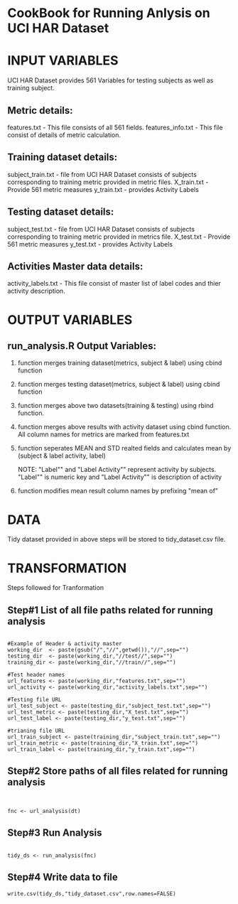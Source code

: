 CookBook for Running Anlysis on UCI HAR Dataset
========================================================

INPUT VARIABLES
========================================================

UCI HAR Dataset provides 561 Variables for testing subjects as well as training subject. 

Metric details:
---------------
features.txt - This file consists of all 561 fields.
features_info.txt - This file consist of details of metric calculation.


Training dataset details:
-------------------------

subject_train.txt - file from UCI HAR Dataset consists of subjects corresponding to training metric provided in metric files.
X_train.txt - Provide 561 metric measures
y_train.txt - provides Activity Labels


Testing dataset details:
------------------------

subject_test.txt - file from UCI HAR Dataset consists of subjects corresponding to training
metric provided in metrics file.
X_test.txt - Provide 561 metric measures
y_test.txt - provides Activity Labels


Activities Master data details:
-------------------------------

activity_labels.txt - This file consist of master list of label codes and thier activity description.

OUTPUT VARIABLES
========================================================

run_analysis.R Output Variables:
------------------------------

1. function merges training dataset(metrics, subject & label) using cbind function

2. function merges testing dataset(metrics, subject & label) using cbind function

3. function merges above two datasets(training & testing) using rbind function.

4. function merges above results with activity dataset using cbind function. All column names
for metrics are marked from features.txt

5. function seperates MEAN and STD realted fields and calculates mean by (subject & label activity, label) 

   NOTE: "Label"" and "Label Activity"" represent activity by subjects. "Label"" is numeric
   key and "Label Activity"" is description of activity

6. function modifies mean result column names by prefixing "mean of"

DATA
========================================================

Tidy dataset provided in above steps will be stored to tidy_dataset.csv file.


TRANSFORMATION
========================================================

Steps followed for Tranformation

Step#1 List of all file paths related for running analysis
-----

```{r}

#Example of Header & activity master
working_dir  <- paste(gsub("/","//",getwd()),"//",sep="")       
testing_dir  <- paste(working_dir,"//test//",sep="")
training_dir <- paste(working_dir,"//train//",sep="")

#Test header names
url_features <- paste(working_dir,"features.txt",sep="")
url_activity <- paste(working_dir,"activity_labels.txt",sep="")

#Testing file URL
url_test_subject <- paste(testing_dir,"subject_test.txt",sep="")
url_test_metric <- paste(testing_dir,"X_test.txt",sep="")
url_test_label <- paste(testing_dir,"y_test.txt",sep="")

#trianing file URL
url_train_subject <- paste(training_dir,"subject_train.txt",sep="")
url_train_metric <- paste(training_dir,"X_train.txt",sep="")
url_train_label <- paste(training_dir,"y_train.txt",sep="")

```

Step#2 Store paths of all files related for running analysis
-----

```{r}

         
fnc <- url_analysis(dt)

```

Step#3 Run Analysis
-----

```{r}

tidy_ds <- run_analysis(fnc)

```

Step#4 Write data to file
----

```{r}
write.csv(tidy_ds,"tidy_dataset.csv",row.names=FALSE)

```

